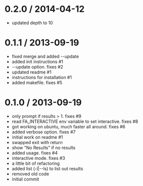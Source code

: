 
0.2.0 / 2014-04-12 
==================

  * updated depth to 10

0.1.1 / 2013-09-19 
==================

  * fixed merge and added --update
  * added init instructions #1
  * --update option. fixes #2
  * updated readme #1
  * instructions for installation #1
  * added makefile.  fixes #5

0.1.0 / 2013-09-19 
==================

  * only prompt if results > 1. fixes #9
  * read FA_INTERACTIVE env variable to set interactive. fixes #8
  * got working on ubuntu, much faster all around. fixes #6
  * added verbose option. fixes #7
  * initial work on readme #1
  * swapped exit with return
  * show "No Results" if no results
  * added usage. fixes #4
  * interactive mode. fixes #3
  * a little bit of refactoring
  * added list (-l|--ls) to list out results
  * removed old code
  * initial commit
